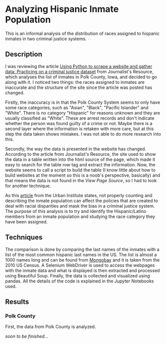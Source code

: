 # Analyzing Hispanic Inmate Population

This is an informal analysis of the distribution of races assigned to hispanic inmates in two criminal justice systems.

## Description

I was reviewing the article [Using Python to scrape a website and gather data: Practicing on a criminal justice dataset](https://journalistsresource.org/tip-sheets/research/python-scrape-website-data-criminal-justice/) from Journalist's Resource, which analyses the list of inmates in Polk County, Iowa, and decided to go along with it. I noticed two things: the races assigned to inmates are  inaccurate and the structure of the site since the article was posted has changed.

Firstly, the inaccuracy is in that the Polk County System seems to only have some race categories, such as "Asian", "Black", "Pacific Islander" and "White". There is no category "Hispanic" for reasons unknown and they are usually classified as "White". These are arrest records and don't indicate whether the person was found guilty of a crime or not. Maybe there is a second layer where the information is retaken with more care, but at this step the data taken shows mistakes. I was not able to do more research into this.

Secondly, the way the data is presented in the website has changed. According to the article from Journalist's Resource, the site used to show the data in a table written into the html source of the page, which made it easy to search for the table row tag and extract the information. Now, the website seems to call a script to build the table (I know little about how to build websites at the moment so this is a noob's perspective, basically) and that means the data is not found in the _View Page Source_, so I had to look for another technique.

As this [article](https://www.urban.org/urban-wire/we-dont-know-how-many-latinos-are-affected-criminal-justice-system) from the Urban Institute states, not properly counting and describing the inmate population can affect the policies that are created to deal with racial disparities and mask the bias in a criminal justice system. The purpose of this analysis is to try and identify the Hispanic/Latino members from an inmate population and studying the race category they have been assigned. 


## Techniques

The comparison is done by comparing the last names of the inmates with a list of the most common hispanic last names in the US. The list is almost a 1000 names long and can be found from [Mongobay](https://global.mongabay.com/es/nombres/hispanic.html) and it is taken from the 2010 US Census. A Selenium WebDriver is used to access the webpages with the inmate data and what is displayed is then extracted and processed using Beautiful Soup. Finally, the data is collected and visualized using pandas. All the details of the code is explained in the Jupyter Notebooks used.

## Results

### Polk County

First, the data from Polk County is analyzed. 

_soon to be finished..._